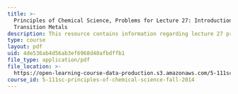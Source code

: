 ```yaml
---
title: >-
  Principles of Chemical Science, Problems for Lecture 27: Introduction to
  Transition Metals
description: This resource contains information regarding lecture 27 problem.
type: course
layout: pdf
uid: 4de536ab4d56ab3ef6968d40afbdffb1
file_type: application/pdf
file_location: >-
  https://open-learning-course-data-production.s3.amazonaws.com/5-111sc-principles-of-chemical-science-fall-2014/4de536ab4d56ab3ef6968d40afbdffb1_MIT5_111F14_Lec27Prob.pdf
course_id: 5-111sc-principles-of-chemical-science-fall-2014
---
```

